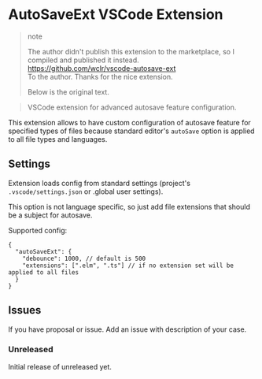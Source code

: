 # AutoSaveExt VSCode Extension

> note  
>
> The author didn't publish this extension to the marketplace, so I compiled and published it instead.  
> https://github.com/wclr/vscode-autosave-ext  
> To the author. Thanks for the nice extension.  
>
> Below is the original text.

> VSCode extension for advanced autosave feature configuration.

This extension allows to have custom configuration of autosave feature for specified types of files because standard editor's `autoSave` option is applied to all file types and languages.

## Settings

Extension loads config from standard settings (project's `.vscode/settings.json` or .global user settings). 

This option is not language specific, so just add file extensions that should be a subject for autosave.

Supported config:

```json5
{
  "autoSaveExt": {
    "debounce": 1000, // default is 500
    "extensions": [".elm", ".ts"] // if no extension set will be applied to all files
  }
}
```

## Issues

If you have proposal or issue. Add an issue with description of your case.

### Unreleased

Initial release of unreleased yet.
